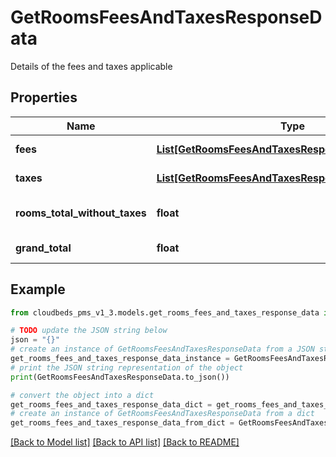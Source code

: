 # GetRoomsFeesAndTaxesResponseData

Details of the fees and taxes applicable

## Properties

Name | Type | Description | Notes
------------ | ------------- | ------------- | -------------
**fees** | [**List[GetRoomsFeesAndTaxesResponseDataFeesInner]**](GetRoomsFeesAndTaxesResponseDataFeesInner.md) | Details of the fees applicable | [optional] 
**taxes** | [**List[GetRoomsFeesAndTaxesResponseDataTaxesInner]**](GetRoomsFeesAndTaxesResponseDataTaxesInner.md) | Details of the taxes applicable | [optional] 
**rooms_total_without_taxes** | **float** | \&quot;roomsTotal\&quot; parameter subtracting the included taxes | [optional] 
**grand_total** | **float** | Total with fees and taxes | [optional] 

## Example

```python
from cloudbeds_pms_v1_3.models.get_rooms_fees_and_taxes_response_data import GetRoomsFeesAndTaxesResponseData

# TODO update the JSON string below
json = "{}"
# create an instance of GetRoomsFeesAndTaxesResponseData from a JSON string
get_rooms_fees_and_taxes_response_data_instance = GetRoomsFeesAndTaxesResponseData.from_json(json)
# print the JSON string representation of the object
print(GetRoomsFeesAndTaxesResponseData.to_json())

# convert the object into a dict
get_rooms_fees_and_taxes_response_data_dict = get_rooms_fees_and_taxes_response_data_instance.to_dict()
# create an instance of GetRoomsFeesAndTaxesResponseData from a dict
get_rooms_fees_and_taxes_response_data_from_dict = GetRoomsFeesAndTaxesResponseData.from_dict(get_rooms_fees_and_taxes_response_data_dict)
```
[[Back to Model list]](../README.md#documentation-for-models) [[Back to API list]](../README.md#documentation-for-api-endpoints) [[Back to README]](../README.md)



